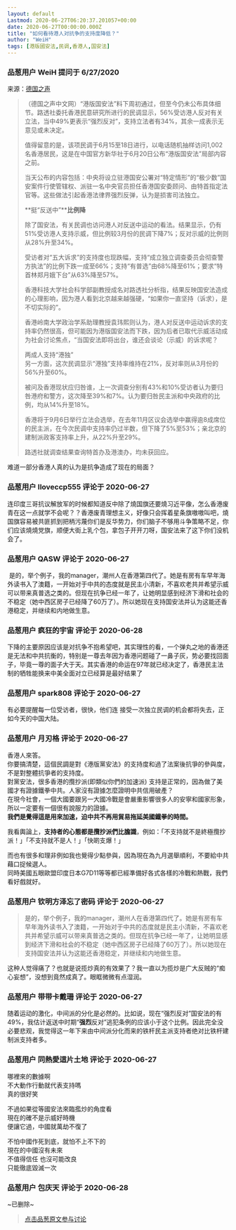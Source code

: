 ```yaml
---
layout: default
Lastmod: 2020-06-27T06:20:37.201057+00:00
date: 2020-06-27T00:00:00.000Z
title: "如何看待港人对抗争的支持度降低？"
author: "WeiH"
tags: [港版國安法,民调,香港人,国安法]
---
```



### 品葱用户 **WeiH** 提问于 6/27/2020
    
来源：[德国之声]( "https://m.dw.com/zh/民调56港人反对国安法/a-53950154")  
  

> （德国之声中文网）“港版国安法”料下周初通过，但至今仍未公布具体细节。路透社委托香港民意研究所进行的民调显示，56%受访港人反对有关立法，当中49%更表示“强烈反对”，支持立法者有34%，其余一成表示无意见或未决定。  
>   
> 值得留意的是，该项民调于6月15至18日进行，以电话随机抽样访问1,002名香港居民，这是在中国官方新华社于6月20日公布“港版国安法”局部内容之前。  
>   
> 当天公布的内容包括：中央将设立驻港国安公署对“特定情形”的“极少数”国安案件行使管辖权、派驻一名中央官员担任香港国安委顾问、由特首指定法官等。这些做法引起香港法律界强烈反弹，认为是损害司法独立。  
>   
> **挺“反送中”****比例降**  
>   
> 除了国安法，有关民调也访问港人对反送中运动的看法。结果显示，仍有51%受访港人支持示威，但比例较3月份的民调下降7%；反对示威的比例则从28%升至34%。  
>   
> 受访者对“五大诉求”的支持度也现跌幅，支持“成立独立调查委员会彻查警方执法”的比例下跌一成至66%；支持“有普选”由68%降至61%；要求“特首林郑月娥下台”从63%降至57%。  
>   
> 香港科技大学社会科学部副教授成名对路透社分析指，结果反映国安法造成的心理影响，因为港人看到北京越来越强硬，“如果你一直坚持（诉求），是不切实际的”。  
>   
> 香港岭南大学政治学系助理教授袁玮熙则认为，港人对反送中运动诉求的支持率仍然很高，但可能因为港版国安法而下跌，因为后者已取代示威活动成为社会讨论焦点，“当国安法即将出台，谁还会谈论（示威）的诉求呢？  
>   
> 两成人支持“港独”  
> 另一方面，这次民调显示“港独”支持率维持在21%，反对率则从3月份的56%升至60%。  
>   
> 被问及香港现状应归咎谁，上一次调查分别有43%和10%受访者认为要归咎港府和警方，这次降至39%和7%。认为要归咎民主派和中央政府的比例，均从14%升至18%。  
>   
> 香港将于9月6日举行立法会选举，在去年11月区议会选举中赢得逾8成席位的民主派，在今次民调中支持率仍过半数，但下降了5%至53%；亲北京的建制派政客支持率上升，从22%升至29%。  
>   
> 路透社就调查结果查询特首办及港澳办，均未获回应。

  
  
难道一部分香港人真的认为是抗争造成了现在的局面？
    
                

### 品葱用户 **Iloveccp555** 评论于 2020-06-27
        
连印度三哥抗议解放军的时候都知道反中除了燒国旗还要燒习近平像，怎么香港废青在这一点就学不会呢？？香港废青理想主义，好像只会挥着星条旗嗷嗷叫吧，燒国旗容易被共匪抓到把柄污蔑你们是反华势力，你们脑子不够用斗争策略不足，你们应该燒燒党旗，顺便大街上乳个包，拿包子开开刀呀，国安法来了这下你们没机会了。
        
                

### 品葱用户 **QASW** 评论于 2020-06-27
        
 是的，举个例子，我的manager，潮州人在香港第四代了。她是有房有车早年海外读书入了澳籍，一开始对于中共的态度就是民主小清新，不喜欢老共并希望示威可以带来真普选之类的。但现在抗争已经一年了，让她明显感到经济下滑和社会的不稳定（她中西区房子已经降了60万了）。所以她现在支持国安法并认为这能还香港稳定，并继续和内地做生意。
        
                

### 品葱用户 **疯狂的宇宙** 评论于 2020-06-28
        
下降的主要原因应该是对抗争不抱希望吧，其实理性的看，一个弹丸之地的香港还是无法和中共抗衡的，特别是一尊去年因为香港问题碰了一鼻子灰，势必要找回面子，毕竟一尊的面子大于天。其实香港的命运在97年就已经决定了，香港民主法制的牺牲能换来中美全面对立已经算是最好结果了
        
                

### 品葱用户 **spark808** 评论于 2020-06-27
        
有必要提醒每一位受访者，很快，他们连 接受一次独立民调的机会都将失去，正如今天的中国大陆。
        
                

### 品葱用户 **月刃格** 评论于 2020-06-27
        
香港人來答。  
你要搞清楚，這個民調是對《港版黨安法》的支持度和過了法案後抗爭的參與度，不是對整體抗爭者的支持度。  
對黨安法，很多香港的攬抄派(即類似你們的加速派) 支持是正常的，因為做了美國才有證據鐵拳中共。人家沒有證據怎麼證明中共信用破產？  
在現今社會，一個大國要跟另一大國冷戰是會嚴重影響很多人的安寧和國家形象，所以一定要有一個很有說服力的證據。  
**我們是覺得這是用來加速，迫中共不再用貿易拖延美國鐵拳的時間。**  
  
我看輿論上，**支持者的心態都是攬抄派們比膽識**，例如：「不支持就不是終極攬抄派！」「不支持就不是人！」「快啲支爆！」  
  
而也有很多和理非例如我也覺得少點參與，因為現在為九月選舉順利，不要給中共藉口捉候選人。  
同時美國五眼歐盟印度日本G7D11等等都已經準備好各式各樣的冷戰和熱戰，我們看好戲就好。
        
                

### 品葱用户 **钦明方泽忘了密码** 评论于 2020-06-27
        
> 是的，举个例子，我的manager，潮州人在香港第四代了。她是有房有车早年海外读书入了澳籍，一开始对于中共的态度就是民主小清新，不喜欢老共并希望示威可以带来真普选之类的。但现在抗争已经一年了，让她明显感到经济下滑和社会的不稳定（她中西区房子已经降了60万了）。所以她现在支持国安法并认为这能还香港稳定，并继续和内地做生意。

  
这种人觉得痛了？也就是说揽炒真的有效果了？我一直以为揽炒是广大反贼的“痴心妄想”，没想到竟然成真了。眼眶微微有点湿润。
        
                

### 品葱用户 **带带卡戴珊** 评论于 2020-06-27
        
随着运动的激化，中间派的分化是必然的。比如说，现在“强烈反对”国安法的有49%，我估计返送中时期“**强烈**反对”逃犯条例的应该小于这个比例。因此完全没必要悲观，我觉得这一年下来由中间派分化而来的铁杆民主派支持者绝对比铁杆建制派支持者多。
        
                

### 品葱用户 **同熱愛這片土地** 评论于 2020-06-27
        
哪裡來的數據啊  
不大動作行動就代表支持嗎  
真的很好笑  
  
不過如果從等國安法來臨㩜炒的角度看  
現在的確不是示威好時機  
便讓它過，中國就萬劫不復了  
  
不怕中國作死到底，就怕不上不下的  
現在的中國沒有未來  
不值得信任 也沒可能改良  
只能徹底毀滅一次
        
                

### 品葱用户 **包庆天** 评论于 2020-06-28
        
~已删除~
        
                





> [点击品葱原文参与讨论](https://pincong.rocks/question/27757)

